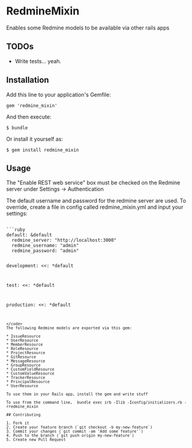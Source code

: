 # RedmineMixin

Enables some Redmine models to be available via other rails apps

## TODOs
* Write tests... yeah.

## Installation

Add this line to your application's Gemfile:

    gem 'redmine_mixin'

And then execute:

    $ bundle

Or install it yourself as:

    $ gem install redmine_mixin

## Usage

The "Enable REST web service" box must be checked on the Redmine server under Settings -> Authentication

The default username and password for the redmine server are used. To override, create a file in config called
redmine_mixin.yml and input your settings:

<code>
```ruby
default: &default
  redmine_server: "http://localhost:3000"
  redmine_username: "admin"
  redmine_password: "admin"

development:
  <<: *default
  
test:
  <<: *default
  
production:
  <<: *default
```
</code>
The following Redmine models are exported via this gem:

* IssueResource
* UserResource
* MemberResource
* RoleResource
* ProjectResource
* GitResource
* MessageResource
* GroupResource
* CustomFieldResource
* CustomValueResource
* TrackerResource
* PrincipalResource
* UserResource

To use them in your Rails app, install the gem and write stuff

To use from the command line,  bundle exec irb -Ilib -Iconfig/initializers.rb -rredmine_mixin

## Contributing

1. Fork it
2. Create your feature branch (`git checkout -b my-new-feature`)
3. Commit your changes (`git commit -am 'Add some feature'`)
4. Push to the branch (`git push origin my-new-feature`)
5. Create new Pull Request
